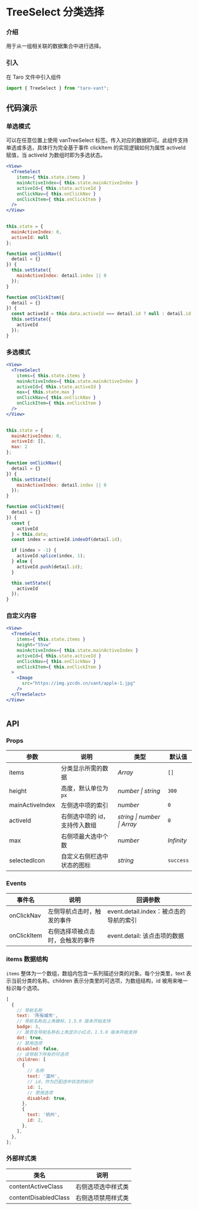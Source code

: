 # TreeSelect 分类选择

### 介绍

用于从一组相关联的数据集合中进行选择。

### 引入

在 Taro 文件中引入组件

```js
import { TreeSelect } from "taro-vant"; 
```

## 代码演示

### 单选模式

可以在任意位置上使用 vanTreeSelect 标签。传入对应的数据即可。此组件支持单选或多选，具体行为完全基于事件 clickItem 的实现逻辑如何为属性 activeId 赋值，当 activeId 为数组时即为多选状态。

```jsx
<View>
  <TreeSelect
    items={ this.state.items }
    mainActiveIndex={ this.state.mainActiveIndex }
    activeId={ this.state.activeId }
    onClickNav={ this.onClickNav }
    onClickItem={ this.onClickItem }
  />
</View>
 
```

```js
this.state = {
  mainActiveIndex: 0,
  activeId: null
};

function onClickNav({
  detail = {}
}) {
  this.setState({
    mainActiveIndex: detail.index || 0
  });
}

function onClickItem({
  detail = {}
}) {
  const activeId = this.data.activeId === detail.id ? null : detail.id;
  this.setState({
    activeId
  });
} 
```

### 多选模式

```jsx
<View>
  <TreeSelect
    items={ this.state.items }
    mainActiveIndex={ this.state.mainActiveIndex }
    activeId={ this.state.activeId }
    max={ this.state.max }
    onClickNav={ this.onClickNav }
    onClickItem={ this.onClickItem }
  />
</View>
 
```

```js
this.state = {
  mainActiveIndex: 0,
  activeId: [],
  max: 2
};

function onClickNav({
  detail = {}
}) {
  this.setState({
    mainActiveIndex: detail.index || 0
  });
}

function onClickItem({
  detail = {}
}) {
  const {
    activeId
  } = this.data;
  const index = activeId.indexOf(detail.id);

  if (index > -1) {
    activeId.splice(index, 1);
  } else {
    activeId.push(detail.id);
  }

  this.setState({
    activeId
  });
} 
```

### 自定义内容

```jsx
<View>
  <TreeSelect
    items={ this.state.items }
    height="55vw"
    mainActiveIndex={ this.state.mainActiveIndex }
    activeId={ this.state.activeId }
    onClickNav={ this.onClickNav }
    onClickItem={ this.onClickItem }
  >
    <Image
      src="https://img.yzcdn.cn/vant/apple-1.jpg"
    />
  </TreeSelect>
</View>
 
```

## API

### Props

|  参数  | 说明 | 类型 | 默认值 |
| --- | --- | --- | --- |
|  items  | 分类显示所需的数据 | _Array_ | `[]` |
|  height  | 高度，默认单位为`px` | _number \| string_ | `300` |
|  mainActiveIndex  | 左侧选中项的索引 | _number_ | `0` |
|  activeId  | 右侧选中项的 id，支持传入数组 | _string \| number \| Array_ | `0` |
|  max  | 右侧项最大选中个数 | _number_ | _Infinity_ |
|  selectedIcon | 自定义右侧栏选中状态的图标 | _string_ | `success` |

### Events

|  事件名  | 说明 | 回调参数 |
| --- | --- | --- |
|  onClickNav  | 左侧导航点击时，触发的事件 | event.detail.index：被点击的导航的索引 |
|  onClickItem  | 右侧选择项被点击时，会触发的事件 | event.detail: 该点击项的数据 |

### items 数据结构

`items` 整体为一个数组，数组内包含一系列描述分类的对象。每个分类里，text 表示当前分类的名称。children 表示分类里的可选项，为数组结构，id 被用来唯一标识每个选项。

```javascript
[
  {
    // 导航名称
    text: '所有城市',
    // 导航名称右上角徽标，1.5.0 版本开始支持
    badge: 3,
    // 是否在导航名称右上角显示小红点，1.5.0 版本开始支持
    dot: true,
    // 禁用选项
    disabled: false,
    // 该导航下所有的可选项
    children: [
      {
        // 名称
        text: '温州',
        // id，作为匹配选中状态的标识
        id: 1,
        // 禁用选项
        disabled: true,
      },
      {
        text: '杭州',
        id: 2,
      },
    ],
  },
];
```

### 外部样式类

| 类名                   | 说明               |
| ---------------------- | ------------------ |
| contentActiveClass   | 右侧选项选中样式类 |
| contentDisabledClass | 右侧选项禁用样式类 |
